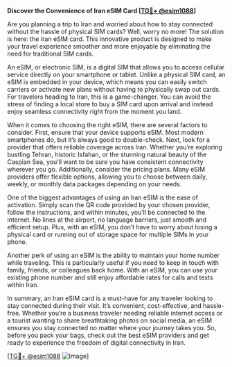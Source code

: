 **Discover the Convenience of Iran eSIM Card [[TG💪+ @esim1088](https://t.me/s/esim1088)]**

Are you planning a trip to Iran and worried about how to stay connected without the hassle of physical SIM cards? Well, worry no more! The solution is here: the Iran eSIM card. This innovative product is designed to make your travel experience smoother and more enjoyable by eliminating the need for traditional SIM cards.

An eSIM, or electronic SIM, is a digital SIM that allows you to access cellular service directly on your smartphone or tablet. Unlike a physical SIM card, an eSIM is embedded in your device, which means you can easily switch carriers or activate new plans without having to physically swap out cards. For travelers heading to Iran, this is a game-changer. You can avoid the stress of finding a local store to buy a SIM card upon arrival and instead enjoy seamless connectivity right from the moment you land.

When it comes to choosing the right eSIM, there are several factors to consider. First, ensure that your device supports eSIM. Most modern smartphones do, but it’s always good to double-check. Next, look for a provider that offers reliable coverage across Iran. Whether you’re exploring bustling Tehran, historic Isfahan, or the stunning natural beauty of the Caspian Sea, you’ll want to be sure you have consistent connectivity wherever you go. Additionally, consider the pricing plans. Many eSIM providers offer flexible options, allowing you to choose between daily, weekly, or monthly data packages depending on your needs.

One of the biggest advantages of using an Iran eSIM is the ease of activation. Simply scan the QR code provided by your chosen provider, follow the instructions, and within minutes, you’ll be connected to the internet. No lines at the airport, no language barriers, just smooth and efficient setup. Plus, with an eSIM, you don’t have to worry about losing a physical card or running out of storage space for multiple SIMs in your phone.

Another perk of using an eSIM is the ability to maintain your home number while traveling. This is particularly useful if you need to keep in touch with family, friends, or colleagues back home. With an eSIM, you can use your existing phone number and still enjoy affordable rates for calls and texts within Iran.

In summary, an Iran eSIM card is a must-have for any traveler looking to stay connected during their visit. It’s convenient, cost-effective, and hassle-free. Whether you’re a business traveler needing reliable internet access or a tourist wanting to share breathtaking photos on social media, an eSIM ensures you stay connected no matter where your journey takes you. So, before you pack your bags, check out the best eSIM providers and get ready to experience the freedom of digital connectivity in Iran.

[[TG💪+ @esim1088](https://t.me/s/esim1088) ![Image](https://i.postimg.cc/Y0z9fWf4/image.png)]